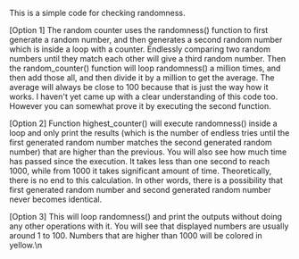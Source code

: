 This is a simple code for checking randomness. 

[Option 1] The random counter uses the randomness() function to first generate a random number, and then generates a second random number which is inside a loop with a counter. Endlessly comparing two random numbers until they match each other will give a third random number. Then the random_counter() function will loop randomness() a million times, and then add those all, and then divide it by a million to get the average. The average will always be close to 100 because that is just the way how it works. I haven't yet came up with a clear understanding of this code too. However you can somewhat prove it by executing the second function. 

[Option 2] Function highest_counter() will execute randomness() inside a loop and only print the results (which is the number of endless tries until the first generated random number matches the second generated random number) that are higher than the previous. You will also see how much time has passed since the execution. It takes less than one second to reach 1000, while from 1000 it takes significant amount of time. Theoretically, there is no end to this calculation. In other words, there is a possibility that first generated random number and second generated random number never becomes identical. 

[Option 3] This will loop randomness() and print the outputs without doing any other operations with it. You will see that displayed numbers are usually around 1 to 100. Numbers that are higher than 1000 will be colored in yellow.\n
